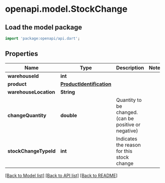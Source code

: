 # openapi.model.StockChange

## Load the model package
```dart
import 'package:openapi/api.dart';
```

## Properties
Name | Type | Description | Notes
------------ | ------------- | ------------- | -------------
**warehouseId** | **int** |  | 
**product** | [**ProductIdentification**](ProductIdentification.md) |  | 
**warehouseLocation** | **String** |  | 
**changeQuantity** | **double** | Quantity to be changed. (can be positive or negative) | 
**stockChangeTypeId** | **int** | Indicates the reason for this stock change | 

[[Back to Model list]](../README.md#documentation-for-models) [[Back to API list]](../README.md#documentation-for-api-endpoints) [[Back to README]](../README.md)


